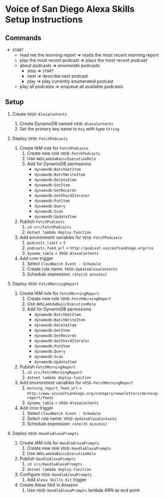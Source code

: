 Voice of San Diego Alexa Skills Setup Instructions
==================================================

Commands
--------

* `START`
    * read me the morning report => reads the most recent morning report
    * play the most recent podcast => plays the most recent podcast
    * about podcasts => enumerate podcasts
        * stop => `START`
        * next => describe next podcast
        * play => play currently enumerated podcast
    * play all podcasts => enqueue all available podcasts




Setup
-----

1. Create `VOSD-AlexaContents`
    1. Create DynamoDB named `VOSD-AlexaContents`
    1. Set the primary key name to `Key` with type `String`

1. Deploy `VOSD-FetchPodcasts`
    1. Create IAM role for `FetchPodcasts`
        1. Create new role `VOSD-FetchPodcasts`
        1. Use `AWSLambdaBasicExecutionRole`
        1. Add for DynamoDB permssions
            * `dynamodb:BatchGetItem`
            * `dynamodb:BatchWriteItem`
            * `dynamodb:DeleteItem`
            * `dynamodb:GetItem`
            * `dynamodb:GetRecords`
            * `dynamodb:GetShardIterator`
            * `dynamodb:PutItem`
            * `dynamodb:Query`
            * `dynamodb:Scan`
            * `dynamodb:UpdateItem`
    1. Publish `FetchPodcasts`
        1. `cd src/FetchPodcasts`
        1. `dotnet lambda deploy-function`
    1. Add environment variables for `VOSD-FetchPodcasts`
        1. `podcasts_limit` = `5`
        1. `podcasts_feed_url` = `http://podcast.voiceofsandiego.org/rss`
        1. `dynamo_table` = `VOSD-AlexaContents`
    1. Add cron trigger
        1. Select `CloudWatch Event - Schedule`
        1. Create rule name: `VOSD-UpdateAlexaContents`
        1. Schedule expression: `rate(15 minutes)`

1. Deploy `VOSD-FetchMorningReport`
    1. Create IAM role for `FetchMorningReport`
        1. Create new role `VOSD-FetchMorningReport`
        1. Use `AWSLambdaBasicExecutionRole`
        1. Add for DynamoDB permssions
            * `dynamodb:BatchGetItem`
            * `dynamodb:BatchWriteItem`
            * `dynamodb:DeleteItem`
            * `dynamodb:GetItem`
            * `dynamodb:GetRecords`
            * `dynamodb:GetShardIterator`
            * `dynamodb:PutItem`
            * `dynamodb:Query`
            * `dynamodb:Scan`
            * `dynamodb:UpdateItem`
    1. Publish `FetchMorningReport`
        1. `cd src/FetchMorningReport`
        1. `dotnet lambda deploy-function`
    1. Add environment variables for `VOSD-FetchMorningReport`
        1. `morning_report_feed_url` = `http://www.voiceofsandiego.org/category/newsletters/morning-report/feed/`
        1. `dynamo_table` = `VOSD-AlexaContents`
    1. Add cron trigger
        1. Select `CloudWatch Event - Schedule`
        1. Select rule name: `VOSD-UpdateAlexaContents`
        1. Schedule expression: `rate(15 minutes)`

1. Deploy `VOSD-HandleAlexaPrompts`
    1. Create IAM role for `HandleAlexaPrompts`
        1. Create new role `VOSD-HandleAlexaPrompts`
        1. Use `AWSLambdaBasicExecutionRole`
    1. Publish `HandleAlexaPrompts`
        1. `cd src/HandleAlexaPrompts`
        1. `dotnet lambda deploy-function`
    1. Configure `VOSD-HandleAlexaPrompts`
        1. Add `Alexa Skills Kit` trigger
    1. Create Alexa Skill in Amazon
        1. Use `VOSD-HandleAlexaPrompts` lambda ARN as end point